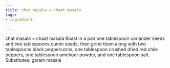 ```yaml
---
title: chat masala = chaat masala
tags:
- ingredient

---
```

chat masala = chaat masala Roast in a pan one tablespoon coriander seeds and two tablespoons cumin seeds, then grind them along with two tablespoons black peppercorns, one tablespoon crushed dried red chile peppers, one tablespoon amchoor powder, and one tablespoon salt. Substitutes: garam masala
